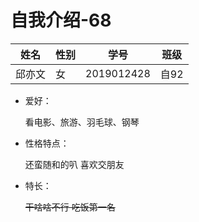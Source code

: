 # 自我介绍-68

| 姓名   | 性别 | 学号       | 班级 |
| ------ | ---- | ---------- | ---- |
| 邱亦文 | 女   | 2019012428 | 自92 |

* 爱好：

  看电影、旅游、羽毛球、钢琴

* 性格特点：

  还蛮随和的叭 喜欢交朋友

* 特长：

   ~~干啥啥不行 吃饭第一名~~

   

  

  

  
